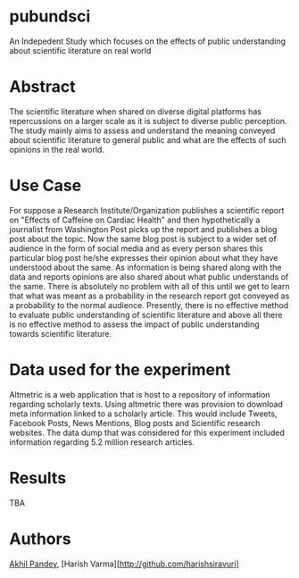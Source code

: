 # pubundsci
An Indepedent Study which focuses on the effects of public understanding about scientific literature on real world

# Abstract
The scientific literature when shared on diverse digital platforms has repercussions on a larger scale as it is subject to diverse public perception. The study mainly aims to assess and understand the meaning conveyed about scientific literature to general public and what are the effects of such opinions in the real world.

# Use Case
For suppose a Research Institute/Organization publishes a scientific report on "Effects of Caffeine on Cardiac Health" and then hypothetically a journalist from Washington Post picks up the report and publishes a blog post about the topic. Now the same blog post is subject to a wider set of audience in the form of social media and as every person shares this particular blog post he/she expresses their opinion about what they have understood about the same. As information is being shared along with the data and reports opinions are also shared about what public understands of the same. There is absolutely no problem with all of this until we get to learn that what was meant as a probability in the research report got conveyed as a probability to the normal audience. Presently, there is no effective method to evaluate public understanding of scientific literature and above all there is no effective method to assess the impact of public understanding towards scientific literature.

# Data used for the experiment
Altmetric is a web application that is host to a repository of information regarding scholarly texts. Using altmetric there was provision to download meta information linked to a scholarly article. This would include Tweets, Facebook Posts, News Mentions, Blog posts and Scientific research websites.  The data dump that was considered for this experiment included information regarding 5.2 million research articles.

# Results
TBA

# Authors
[Akhil Pandey](https://github.com/akhilpandey95), [Harish Varma][http://github.com/harishsiravuri]

